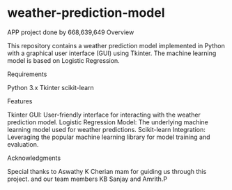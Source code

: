 # weather-prediction-model
APP project done by 668,639,649
Overview

This repository contains a weather prediction model implemented in Python with a graphical user interface (GUI) using Tkinter. The machine learning model is based on Logistic Regression.

Requirements

Python 3.x
Tkinter
scikit-learn

Features

Tkinter GUI: User-friendly interface for interacting with the weather prediction model.
Logistic Regression Model: The underlying machine learning model used for weather predictions.
Scikit-learn Integration: Leveraging the popular machine learning library for model training and evaluation.

Acknowledgments

Special thanks to Aswathy K Cherian mam for guiding us through this project.
and our team members KB Sanjay and Amrith.P
